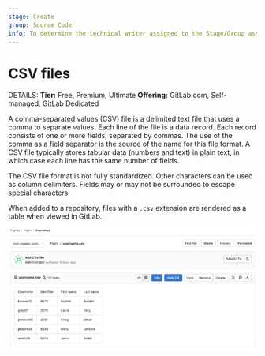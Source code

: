 ```yaml
---
stage: Create
group: Source Code
info: To determine the technical writer assigned to the Stage/Group associated with this page, see https://handbook.gitlab.com/handbook/product/ux/technical-writing/#assignments
---
```


# CSV files

DETAILS:
**Tier:** Free, Premium, Ultimate
**Offering:** GitLab.com, Self-managed, GitLab Dedicated

A comma-separated values (CSV) file is a delimited text file that uses a comma to separate values.
Each line of the file is a data record. Each record consists of one or more fields, separated by
commas. The use of the comma as a field separator is the source of the name for this file format.
A CSV file typically stores tabular data (numbers and text) in plain text, in which case each line
has the same number of fields.

The CSV file format is not fully standardized. Other characters can be used as column delimiters.
Fields may or may not be surrounded to escape special characters.

When added to a repository, files with a `.csv` extension are rendered as a table when viewed in
GitLab.

![CSV file rendered as a table](img/csv_file_rendered_as_table_v14_1.png)
